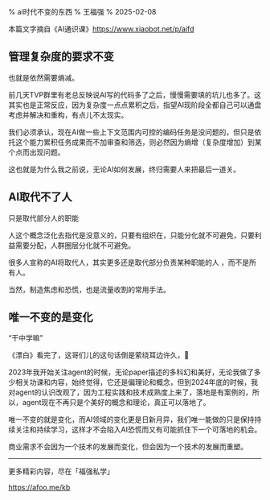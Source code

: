 % ai时代不变的东西
% 王福强
% 2025-02-08


本篇文字摘自《AI通识课》<https://www.xiaobot.net/p/aifd>


## 管理复杂度的要求不变

也就是依然需要熵减。

前几天TVP群里有老总反映说AI写的代码多了之后，慢慢需要填的坑儿也多了。这其实也是正常反应，因为复杂度一点点累积之后，指望AI现阶段全都自己可以通盘考虑并解决和重构，有点儿不太现实。

我们必须承认，现在AI做一些上下文范围内可控的编码任务是没问题的，但只是依托这个能力累积任务成果而不加审查和筛选，则必然因为熵增（复杂度增加）到某个点而出现问题。

这也就是为什么我之前说，无论AI如何发展，终归需要人来把最后一道关。

## AI取代不了人

只是取代部分人的职能

人这个概念泛化去指代是没意义的，只要有组织在，只能分化就不可避免，只要利益需要分配，人群圈层分化就不可避免。

很多人宣称的AI将取代人，其实更多还是取代部分负责某种职能的人 ，而不是所有人。

当然，制造焦虑和恐慌，也是流量收割的常用手法。

## 唯一不变的是变化

“干中学嘛”

《漂白》看完了，这哥们儿的这句话倒是萦绕耳边许久，🤣

2023年我开始关注agent的时候，无论paper描述的多科幻和美好，无论我做了多少相关功课和内容，始终觉得，它还是偏理论和概念，但到2024年底的时候，我对agent的认识改观了，因为工程实践和技术成熟度上来了，落地是有案例的，所以，agent现在不再只是个美好的概念和理论，真正可以落地了。

唯一不变的就是变化，而AI领域的变化更是日新月异，我们唯一能做的只是保持持续关注和持续学习，这样才不会陷入AI恐慌而又有可能抓住下一个可落地的机会。

商业需求不会因为一个技术的发展而变化，但会因为一个技术的发展而重塑。

---

更多精彩内容，尽在「福强私学」

<https://afoo.me/kb>
